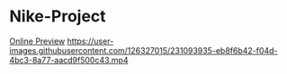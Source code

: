 # Nike-Project
[Online Preview](https://alirezabasereh.github.io/Nike-Project/)
https://user-images.githubusercontent.com/126327015/231093935-eb8f6b42-f04d-4bc3-8a77-aacd9f500c43.mp4
